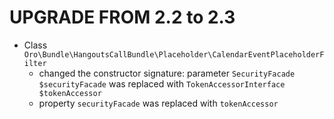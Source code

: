UPGRADE FROM 2.2 to 2.3
=======================

- Class `Oro\Bundle\HangoutsCallBundle\Placeholder\CalendarEventPlaceholderFilter`
    - changed the constructor signature: parameter `SecurityFacade $securityFacade` was replaced with `TokenAccessorInterface $tokenAccessor`
    - property `securityFacade` was replaced with `tokenAccessor`
